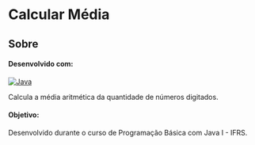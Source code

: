 # Calcular Média

## Sobre

#### Desenvolvido com:
[![Java](https://img.shields.io/badge/Java-ED8B00?style=for-the-badge&logo=openjdk&logoColor=white)]()

Calcula a média aritmética da quantidade de números digitados.

#### Objetivo:
Desenvolvido durante o curso de Programação Básica com Java I - IFRS.